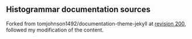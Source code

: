 ## Histogrammar documentation sources

Forked from tomjohnson1492/documentation-theme-jekyll at [revision 200](https://github.com/tomjohnson1492/documentation-theme-jekyll/commit/59e51b0751dd874ad3322b4cf17edd42bd243900), followed my modification of the content.
